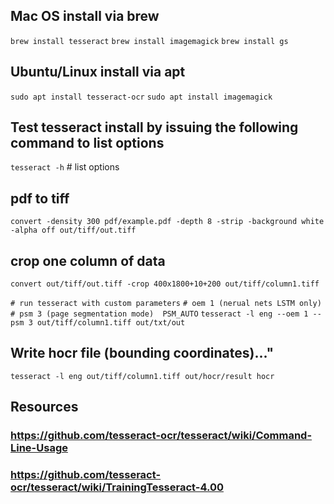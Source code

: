 
## Mac OS install via brew
`brew install tesseract`
`brew install imagemagick`
`brew install gs`

## Ubuntu/Linux install via apt
`sudo apt install tesseract-ocr`
`sudo apt install imagemagick`

## Test tesseract install by issuing the following command to list options
`tesseract -h` # list options

## pdf to tiff
`convert -density 300 pdf/example.pdf -depth 8 -strip -background white -alpha off out/tiff/out.tiff`

## crop one column of data
`convert out/tiff/out.tiff -crop 400x1800+10+200 out/tiff/column1.tiff`

`# run tesseract with custom parameters`
`# oem 1 (nerual nets LSTM only)`
`# psm 3 (page segmentation mode)  PSM_AUTO`
`tesseract -l eng --oem 1 --psm 3 out/tiff/column1.tiff out/txt/out`

## Write hocr file (bounding coordinates)..."
`tesseract -l eng out/tiff/column1.tiff out/hocr/result hocr`


## Resources
### https://github.com/tesseract-ocr/tesseract/wiki/Command-Line-Usage
### https://github.com/tesseract-ocr/tesseract/wiki/TrainingTesseract-4.00
